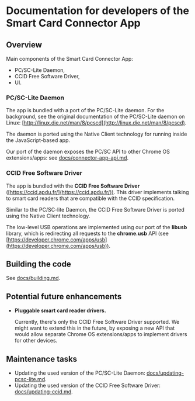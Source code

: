 # Documentation for developers of the Smart Card Connector App


## Overview

Main components of the Smart Card Connector App:

* PC/SC-Lite Daemon,
* CCID Free Software Driver,
* UI.

### PC/SC-Lite Daemon

The app is bundled with a port of the PC/SC-Lite daemon. For the background, see
the original documentation of the PC/SC-Lite daemon on Linux:
[http://linux.die.net/man/8/pcscd](http://linux.die.net/man/8/pcscd).

The daemon is ported using the Native Client technology for running inside the
JavaScript-based app.

Our port of the daemon exposes the PC/SC API to other Chrome OS extensions/apps:
see [docs/connector-app-api.md](connector-app-api.md).

### CCID Free Software Driver

The app is bundled with the **CCID Free Software Driver**
([https://ccid.apdu.fr/](https://ccid.apdu.fr/)). This driver implements talking
to smart card readers that are compatible with the CCID specification.

Similar to the PC/SC-lite Daemon, the CCID Free Software Driver is ported using
the Native Client technology.

The low-level USB operations are implemented using our port of the **libusb**
library, which is redirecting all requests to the **chrome.usb** API (see
[https://developer.chrome.com/apps/usb](https://developer.chrome.com/apps/usb)).


## Building the code

See [docs/building.md](building.md).


## Potential future enhancements

* **Pluggable smart card reader drivers.**

  Currently, there's only the CCID Free Software Driver supported. We might want
  to extend this in the future, by exposing a new API that would allow separate
  Chrome OS extensions/apps to implement drivers for other devices.


## Maintenance tasks

* Updating the used version of the PC/SC-Lite Daemon:
  [docs/updating-pcsc-lite.md](updating-pcsc-lite.md).
* Updating the used version of the CCID Free Software Driver:
  [docs/updating-ccid.md](updating-ccid.md).
